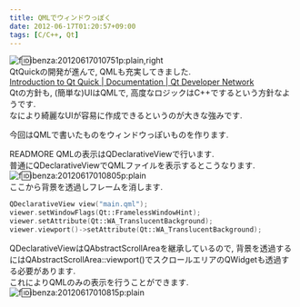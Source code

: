```yaml
---
title: QMLでウィンドウっぽく
date: 2012-06-17T01:20:57+09:00
tags: [C/C++, Qt]
---
```


![f:id:ibenza:20120617010751p:plain,right](/2012/06/17/20120617010751.png)  
QtQuickの開発が進んで, QMLも充実してきました\.  
[Introduction to Qt Quick | Documentation | Qt Developer Network](http://qt-project.org/doc/qt-4.8/qml-intro.html)  
Qtの方針も, \(簡単な\)UIはQMLで, 高度なロジックはC\+\+でするという方針なようです\.  
なにより綺麗なUIが容易に作成できるというのが大きな強みです\.

今回はQMLで書いたものをウィンドウっぽいものを作ります\.

READMORE
QMLの表示はQDeclarativeViewで行います\.  
普通にQDeclarativeViewでQMLファイルを表示するとこうなります\.  
![f:id:ibenza:20120617010805p:plain](/2012/06/17/20120617010805.png)  
ここから背景を透過しフレームを消します\.

```cpp
QDeclarativeView view("main.qml");
viewer.setWindowFlags(Qt::FramelessWindowHint);
viewer.setAttribute(Qt::WA_TranslucentBackground);
viewer.viewport()->setAttribute(Qt::WA_TranslucentBackground);
```

QDeclarativeViewはQAbstractScrollAreaを継承しているので, 背景を透過するにはQAbstractScrollArea::viewport\(\)でスクロールエリアのQWidgetも透過する必要があります\.  
これによりQMLのみの表示を行うことができます\.  
![f:id:ibenza:20120617010815p:plain](/2012/06/17/20120617010815.png)


